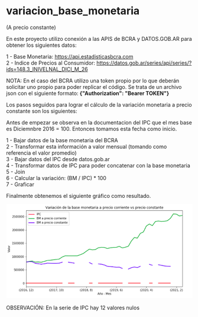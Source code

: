 # variacion_base_monetaria
(A precio constante)


En este proyecto utilizo conexión a las APIS de BCRA y DATOS.GOB.AR para obtener los siguientes datos:

1 - Base Monetaria: https://api.estadisticasbcra.com <br>
2 - Indice de Precios al Consumidor: https://datos.gob.ar/series/api/series/?ids=148.3_INIVELNAL_DICI_M_26

NOTA: En el caso del BCRA utilizo una token propio por lo que deberán solicitar uno propio para poder replicar el código. Se trata de un archivo json con el siguiente formato: <b> {"Authorization": "Bearer TOKEN"} </b>

Los pasos seguidos para lograr el cálculo de la variación monetaria a precio constante son los siguientes:

Antes de empezar se observa en la documentacion del IPC que el mes base es Diciemnbre 2016 = 100. Entonces tomamos esta fecha como inicio.

1 - Bajar datos de la base monetaria del BCRA <br>
2 - Transformar esta información a valor mensual (tomando como referencia el valor promedio) <br>
3 - Bajar datos del IPC desde datos.gob.ar <br>
4 - Transformar datos de IPC para poder concatenar con la base monetaria <br>
5 - Join <br>
6 - Calcular la variación: (BM / IPC) * 100 <br>
7 - Graficar

Finalmente obtenemos el siguiente gráfico como resultado.

<img src="/grafico.png"/>

OBSERVACIÓN: En la serie de IPC hay 12 valores nulos
